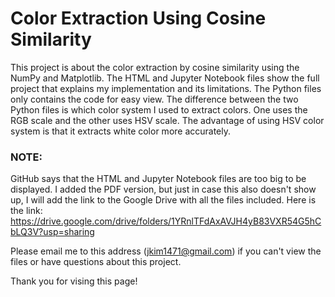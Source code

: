 # Color Extraction Using Cosine Similarity
This project is about the color extraction by cosine similarity using the NumPy and Matplotlib. The HTML and Jupyter Notebook files show the full project that explains my implementation and its limitations. The Python files only contains the code for easy view. The difference between the two Python files is which color system I used to extract colors. One uses the RGB scale and the other uses HSV scale. The advantage of using HSV color system is that it extracts white color more accurately.

### NOTE:
GitHub says that the HTML and Jupyter Notebook files are too big to be displayed. I added the PDF version, but just in case this also doesn't show up, I will add the link to the Google Drive with all the files included. Here is the link: https://drive.google.com/drive/folders/1YRnlTFdAxAVJH4yB83VXR54G5hCbLQ3V?usp=sharing

Please email me to this address (jkim1471@gmail.com) if you can't view the files or have questions about this project.

Thank you for vising this page!
